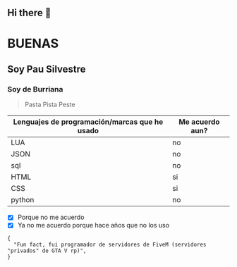 ## Hi there 👋

# BUENAS
## Soy Pau Silvestre
### Soy de Burriana

> Pasta
> Pista
> Peste


| Lenguajes de programación/marcas que he usado | Me acuerdo aun? |
| ----------- | ----------- |
| LUA | no |
| JSON | no |
| sql | no |
| HTML | si |
| CSS | si |
| python | no |

- [x] Porque no me acuerdo
- [x] Ya no me acuerdo porque hace años que no los uso

```
{
  "Fun fact, fui programador de servidores de FiveM (servidores "privados" de GTA V rp)",
}
